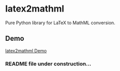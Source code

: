 # latex2mathml
Pure Python library for LaTeX to MathML conversion.

## Demo
[latex2mathml Demo](http://latex2mathml-reaqtor.rhcloud.com/)


### README file under construction... 